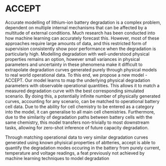 # ACCEPT

Accurate modelling of lithium-ion battery degradation is a complex problem, dependent on multiple internal mechanisms that can be affected by a multitude of external conditions. Much research has been conducted into how machine learning can accurately forecast this. However, most of these approaches require large amounts of data, and this restricted form of supervision consistently show poor performance when the degradation is particularly high. Modelling degradation with well-understood physical properties remains an option, however small variances in physical parameters and uncertainty in these phenomena make it difficult to extrapolate degradation curves generated purely through physical models to real world operational data. To this end, we propose a new model - ACCEPT. Our model learns to map the underlying physical degradation parameters with observable operational quantities. This allows it to match a measured degradation curve with the best corresponding simulated scenario. By doing this, a potentially infinite number of physically generated curves, accounting for any scenario, can be matched to operational battery cell data. Due to the ability for cell chemistry to be entered as a category into the model, it can generalise to all main cell chemistries. Furthermore, due to the similarity of degradation paths between battery cells with the same chemistry, this model transfers non-trivially to most downstream tasks, allowing for zero-shot inference of future capacity degradation.

Through matching operational data to very similar degradation curves generated using known phyisical properties of abtteries, accept is able to quantify the degradation modes occuring in the battery from purely current, temperature and voltage readings, a feat previously not achieved by machine learning techniques to model degradation
